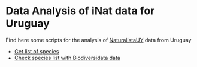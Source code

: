 # Data Analysis of iNat data for Uruguay
Find here some scripts for the analysis of [NaturalistaUY](https://naturalista.uy) data from Uruguay


- [Get list of species](speciesList.R)
- [Check species list with Biodiversidata data](chequeo_con_Biodiversidata.R)
